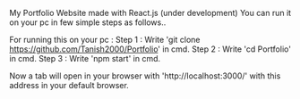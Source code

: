 My Portfolio Website made with React.js (under development)
You can run it on your pc in few simple steps as follows..

For running this on your pc : 
Step 1 : Write 'git clone https://github.com/Tanish2000/Portfolio' in cmd.
Step 2 : Write 'cd Portfolio' in cmd.
Step 3 : Write 'npm start' in cmd.

Now a tab will open in your browser with 'http://localhost:3000/' with this address in your default browser.